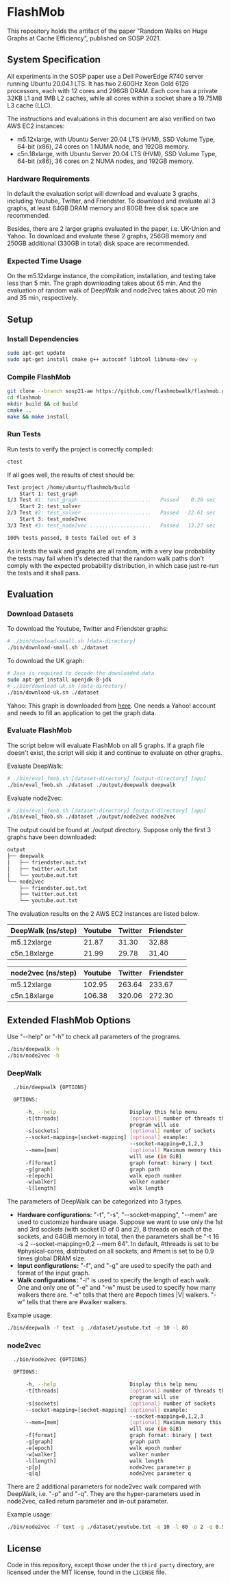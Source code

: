 # FlashMob

This repository holds the artifact of the paper "Random Walks on Huge Graphs at Cache Efficiency", published on SOSP 2021.

## System Specification

All experiments in the SOSP paper use a Dell PowerEdge R740
server running Ubuntu 20.04.1 LTS. It has two 2.60GHz Xeon
Gold 6126 processors, each with 12 cores and 296GB DRAM.
Each core has a private 32KB L1 and 1MB L2 caches, while
all cores within a socket share a 19.75MB L3 cache (LLC).

The instructions and evaluations in this document are also verified on two AWS EC2 instances:
- m5.12xlarge, with Ubuntu Server 20.04 LTS (HVM), SSD Volume Type, 64-bit (x86), 24 cores on 1 NUMA node, and 192GB memory.
- c5n.18xlarge, with Ubuntu Server 20.04 LTS (HVM), SSD Volume Type, 64-bit (x86), 36 cores on 2 NUMA nodes, and 192GB memory.

### Hardware Requirements

In default the evaluation script will download and evaluate 3 graphs, including Youtube, Twitter, and Friendster.
To download and evaluate all 3 graphs, at least 64GB DRAM memory and 80GB free disk space are recommended.

Besides, there are 2 larger graphs evaluated in the paper, i.e. UK-Union and Yahoo. To download and evaluate these 2 graphs, 256GB memory and 250GB additional (330GB in total) disk space are recommended.

### Expected Time Usage

On the m5.12xlarge instance, the compilation, installation, and testing take less than 5 min.
The graph downloading takes about 65 min.
And the evaluation of random walk of DeepWalk and node2vec takes about 20 min and 35 min, respectively.

## Setup

### Install Dependencies

```bash
sudo apt-get update
sudo apt-get install cmake g++ autoconf libtool libnuma-dev -y
```

### Compile FlashMob

```bash
git clone --branch sosp21-ae https://github.com/flashmobwalk/flashmob.git
cd flashmob
mkdir build && cd build
cmake ..
make && make install
```

### Run Tests

Run tests to verify the project is correctly compiled:

```bash
ctest
```

If all goes well, the results of ctest should be:

```bash
Test project /home/ubuntu/flashmob/build
    Start 1: test_graph
1/3 Test #1: test_graph .......................   Passed    0.26 sec
    Start 2: test_solver
2/3 Test #2: test_solver ......................   Passed   22.61 sec
    Start 3: test_node2vec
3/3 Test #3: test_node2vec ....................   Passed   13.27 sec

100% tests passed, 0 tests failed out of 3
```

As in tests the walk and graphs are all random, with a very low probability the tests may fail
when it's detected that the random walk paths don't comply with the expected probability distribution,
in which case just re-run the tests and it shall pass.

## Evaluation

### Download Datasets

To download the Youtube, Twitter and Friendster graphs:

```bash
# ./bin/download-small.sh [data-directory]
./bin/download-small.sh ./dataset
```

To download the UK graph:

```bash
# Java is required to decode the downloaded data
sudo apt-get install openjdk-8-jdk
# ./bin/download-uk.sh [data-directory]
./bin/download-uk.sh ./dataset
```

Yahoo: This graph is downloaded from [here](https://webscope.sandbox.yahoo.com/). One needs a Yahoo! account and needs to fill an application to get the graph data.


### Evaluate FlashMob

The script below will evaluate FlashMob on all 5 graphs. If a graph file doesn't exist, the script will skip it and continue to evaluate on other graphs.

Evaluate DeepWalk:

```bash
# ./bin/eval_fmob.sh [dataset-directory] [output-directory] [app]
./bin/eval_fmob.sh ./dataset ./output/deepwalk deepwalk
```

Evaluate node2vec:

```bash
# ./bin/eval_fmob.sh [dataset-directory] [output-directory] [app]
./bin/eval_fmob.sh ./dataset ./output/node2vec node2vec
```

The output could be found at ./output directory.
Suppose only the first 3 graphs have been downloaded:

```bash
output
├── deepwalk
│   ├── friendster.out.txt
│   ├── twitter.out.txt
│   └── youtube.out.txt
└── node2vec
    ├── friendster.out.txt
    ├── twitter.out.txt
    └── youtube.out.txt
```

The evaluation results on the 2 AWS EC2 instances are listed below.

| DeepWalk (ns/step) | Youtube | Twitter | Friendster |
|--------------------|---------|---------|------------|
| m5.12xlarge        |  21.87  |  31.30  |    32.88   |
| c5n.18xlarge       |  21.99  |  29.78  |    31.40   |

| node2vec (ns/step) | Youtube | Twitter | Friendster |
|--------------------|---------|---------|------------|
| m5.12xlarge        |  102.95 |  263.64 |   233.67   |
| c5n.18xlarge       |  106.38 |  320.06 |   272.30   |

## Extended FlashMob Options

Use "--help" or "-h" to check all parameters of the programs.

```bash
./bin/deepwalk -h
./bin/node2vec -h
```

### DeepWalk

```bash
  ./bin/deepwalk {OPTIONS}

  OPTIONS:

      -h, --help                        Display this help menu
      -t[threads]                       [optional] number of threads this
                                        program will use
      -s[sockets]                       [optional] number of sockets
      --socket-mapping=[socket-mapping] [optional] example:
                                        --socket-mapping=0,1,2,3
      --mem=[mem]                       [optional] Maximum memory this program
                                        will use (in GiB)
      -f[format]                        graph format: binary | text
      -g[graph]                         graph path
      -e[epoch]                         walk epoch number
      -w[walker]                        walker number
      -l[length]                        walk length
```

The parameters of DeepWalk can be categorized into 3 types.

- **Hardware configurations:**
"-t", "-s", "--socket-mapping", "--mem" are used to customize hardware usage.
Suppose we want to use only the 1st and 3rd sockets (with socket ID of 0 and 2), 8 threads on each of the sockets, and 64GiB memory in total,
then the parameters shall be "-t 16 -s 2 --socket-mapping=0,2 --mem 64".
In default, #threads is set to be #physical-cores, distributed on all sockets, and #mem is set to be 0.9 times global DRAM size.
- **Input configurations:**
"-f", and "-g" are used to specify the path and format of the input graph.
- **Walk configurations:**
"-l" is used to specify the length of each walk.
One and only one of "-e" and "-w" must be used to specify how many walkers there are.
"-e" tells that there are #epoch times |V| walkers.
"-w" tells that there are #walker walkers.

Example usage:

```bash
./bin/deepwalk -f text -g ./dataset/youtube.txt -e 10 -l 80
```

### node2vec

```bash
  ./bin/node2vec {OPTIONS}

  OPTIONS:

      -h, --help                        Display this help menu
      -t[threads]                       [optional] number of threads this
                                        program will use
      -s[sockets]                       [optional] number of sockets
      --socket-mapping=[socket-mapping] [optional] example:
                                        --socket-mapping=0,1,2,3
      --mem=[mem]                       [optional] Maximum memory this program
                                        will use (in GiB)
      -f[format]                        graph format: binary | text
      -g[graph]                         graph path
      -e[epoch]                         walk epoch number
      -w[walker]                        walker number
      -l[length]                        walk length
      -p[p]                             node2vec parameter p
      -q[q]                             node2vec parameter q
```

There are 2 additional parameters for node2vec walk compared with DeepWalk, i.e. "-p" and "-q".
They are the hyper-parameters used in node2vec, called return parameter and in-out parameter.

Example usage:

```bash
./bin/node2vec -f text -g ./dataset/youtube.txt -e 10 -l 80 -p 2 -q 0.5
```

## License

Code in this repository, except those under the `third_party` directory, are licensed under the MIT license, found in the `LICENSE` file.
